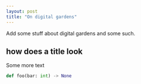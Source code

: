 ```yaml
---
layout: post
title: "On digital gardens"
---
```


Add some stuff about digital gardens and some such.

## how does a title look

Some more text

```Python
def foo(bar: int) -> None
```
